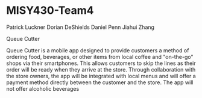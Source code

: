 MISY430-Team4
=============
Patrick Luckner
Dorian DeShields
Daniel Penn
Jiahui Zhang

Queue Cutter

Queue Cutter is a mobile app designed to provide customers a method of ordering food, beverages,
or other items from local coffee and "on-the-go" shops via their smartphones. This allows
customers to skip the lines as their order will be ready when they arrive at the store.
Through collaboration with the store owners, the app will be integrated with local menus and will
offer a payment method directly between the customer and the store. The app will not offer
alcoholic beverages
